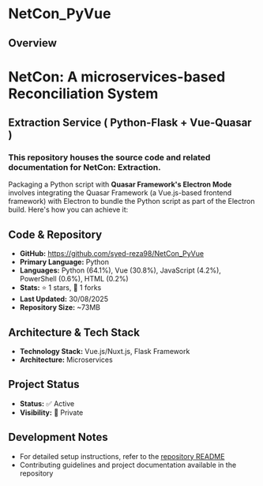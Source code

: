 # NetCon_PyVue
## Overview

# NetCon: A microservices-based Reconciliation System

## Extraction Service ( Python-Flask + Vue-Quasar )
### This repository houses the source code and related documentation for NetCon: Extraction.
Packaging a Python script with **Quasar Framework's Electron Mode** involves integrating the Quasar Framework (a Vue.js-based frontend framework) with Electron to bundle the Python script as part of the Electron build. Here's how you can achieve it:

## Code & Repository

- **GitHub:** https://github.com/syed-reza98/NetCon_PyVue
- **Primary Language:** Python
- **Languages:** Python (64.1%), Vue (30.8%), JavaScript (4.2%), PowerShell (0.6%), HTML (0.2%)
- **Stats:** ⭐ 1 stars, 🍴 1 forks
- **Last Updated:** 30/08/2025
- **Repository Size:** ~73MB

## Architecture & Tech Stack

- **Technology Stack:** Vue.js/Nuxt.js, Flask Framework
- **Architecture:** Microservices

## Project Status

- **Status:** ✅ Active
- **Visibility:** 🔐 Private

## Development Notes

- For detailed setup instructions, refer to the [repository README](https://github.com/syed-reza98/NetCon_PyVue#readme)
- Contributing guidelines and project documentation available in the repository

